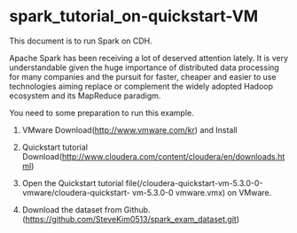 # spark_tutorial_on-quickstart-VM

This document is to run Spark on CDH.

Apache Spark has been receiving a lot of deserved attention lately. It is very understandable given the huge
importance of distributed data processing for many companies and the pursuit for faster, cheaper and easier to use
technologies aiming replace or complement the widely adopted Hadoop ecosystem and its MapReduce paradigm.

You need to some preparation to run this example.

1. VMware Download(http://www.vmware.com/kr) and Install

2. Quickstart tutorial Download(http://www.cloudera.com/content/cloudera/en/downloads.html)

3. Open the Quickstart tutorial file(/cloudera-quickstart-vm-5.3.0-0-vmware/cloudera-quickstart- vm-5.3.0-0
vmware.vmx) on VMware.

4. Download the dataset from Github.(https://github.com/SteveKim0513/spark_exam_dataset.git)